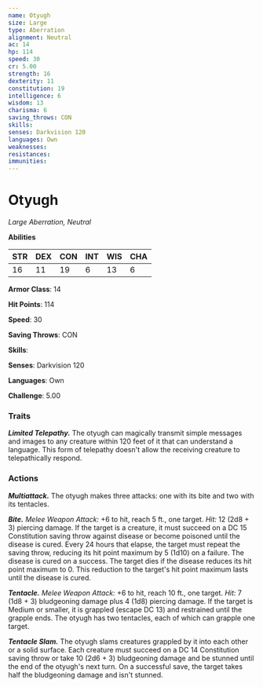 ```yaml
---
name: Otyugh
size: Large
type: Aberration
alignment: Neutral
ac: 14
hp: 114
speed: 30
cr: 5.00
strength: 16
dexterity: 11
constitution: 19
intelligence: 6
wisdom: 13
charisma: 6
saving_throws: CON
skills: 
senses: Darkvision 120
languages: Own
weaknesses:
resistances:
immunities:
---
```


# Otyugh

*Large Aberration, Neutral*

**Abilities**

| STR | DEX | CON | INT | WIS | CHA |
| --- | --- | --- | --- | --- | --- |
| 16 | 11 | 19 | 6 | 13 | 6 |

**Armor Class**: 14

**Hit Points**: 114

**Speed**: 30

**Saving Throws**: CON

**Skills**: 

**Senses**: Darkvision 120

**Languages**: Own

**Challenge**: 5.00


### Traits
***Limited Telepathy.*** The otyugh can magically transmit simple messages and images to any creature within 120 feet of it that can understand a language. This form of telepathy doesn't allow the receiving creature to telepathically respond.

### Actions
***Multiattack.*** The otyugh makes three attacks: one with its bite and two with its tentacles. 

***Bite.*** *Melee Weapon Attack:* +6 to hit, reach 5 ft., one target. *Hit:* 12 (2d8 + 3) piercing damage. If the target is a creature, it must succeed on a DC 15 Constitution saving throw against disease or become poisoned until the disease is cured. Every 24 hours that elapse, the target must repeat the saving throw, reducing its hit point maximum by 5 (1d10) on a failure. The disease is cured on a success. The target dies if the disease reduces its hit point maximum to 0. This reduction to the target's hit point maximum lasts until the disease is cured. 

***Tentacle.*** *Melee Weapon Attack:* +6 to hit, reach 10 ft., one target. *Hit:* 7 (1d8 + 3) bludgeoning damage plus 4 (1d8) piercing damage. If the target is Medium or smaller, it is grappled (escape DC 13) and restrained until the grapple ends. The otyugh has two tentacles, each of which can grapple one target. 

***Tentacle Slam.*** The otyugh slams creatures grappled by it into each other or a solid surface. Each creature must succeed on a DC 14 Constitution saving throw or take 10 (2d6 + 3) bludgeoning damage and be stunned until the end of the otyugh's next turn. On a successful save, the target takes half the bludgeoning damage and isn't stunned.
